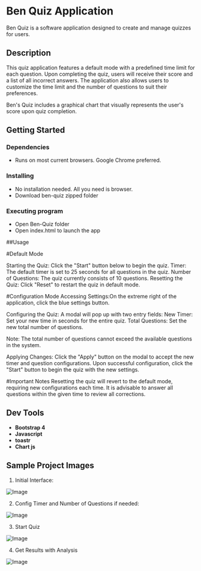 # Ben Quiz Application

Ben Quiz is a software application designed to create and manage quizzes for users.

## Description

This quiz application features a default mode with a predefined time limit for each question. Upon completing the quiz, users will receive their score and a list of all incorrect answers. The application also allows users to customize the time limit and the number of questions to suit their preferences.

Ben's Quiz includes a graphical chart that visually represents the user's score upon quiz completion.

## Getting Started

### Dependencies

* Runs on most current browsers. Google Chrome preferred.

### Installing

* No installation needed. All you need is browser.
* Download ben-quiz zipped folder

### Executing program

* Open Ben-Quiz folder
* Open index.html to launch the app

##Usage

#Default Mode

Starting the Quiz: Click the "Start" button below to begin the quiz.
Timer: The default timer is set to 25 seconds for all questions in the quiz.
Number of Questions: The quiz currently consists of 10 questions.
Resetting the Quiz: Click "Reset" to restart the quiz in default mode.

#Configuration Mode
Accessing Settings:On the extreme right of the application, click the blue settings button.

Configuring the Quiz: A modal will pop up with two entry fields:
New Timer: Set your new time in seconds for the entire quiz.
Total Questions: Set the new total number of questions.

Note: The total number of questions cannot exceed the available questions in the system.

Applying Changes: Click the "Apply" button on the modal to accept the new timer and question configurations.
Upon successful configuration, click the "Start" button to begin the quiz with the new settings.

#Important Notes
Resetting the quiz will revert to the default mode, requiring new configurations each time.
It is advisable to answer all questions within the given time to review all corrections.

## Dev Tools
* **Bootstrap 4**
* **Javascript**
* **toastr** 
* **Chart js**



## Sample Project Images
1. Initial Interface: 

![Image](https://github.com/user-attachments/assets/38ab57dd-3c65-42db-bca2-46c9c7609e9a)

2. Config Timer and Number of Questions if needed: 

![Image](https://github.com/user-attachments/assets/560ec7b0-7441-4423-9d8d-4d8266236778)

3. Start Quiz

![Image](https://github.com/user-attachments/assets/a5420b1c-5647-45bc-99d1-a30ea169d4b6)


4. Get Results with Analysis
   
![Image](https://github.com/user-attachments/assets/24c6f610-f897-46f5-bd3d-be4fbb48705c)






